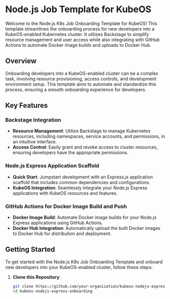 # Node.js Job Template for KubeOS

Welcome to the Node.js K8s Job Onboarding Template for KubeOS! This template streamlines the onboarding process for new developers into a KubeOS-enabled Kubernetes cluster. It utilizes Backstage to simplify resource management and user access while also integrating with GitHub Actions to automate Docker image builds and uploads to Docker Hub.

## Overview

Onboarding developers into a KubeOS-enabled cluster can be a complex task, involving resource provisioning, access controls, and development environment setup. This template aims to automate and standardize this process, ensuring a smooth onboarding experience for developers.

## Key Features

### Backstage Integration

- **Resource Management**: Utilize Backstage to manage Kubernetes resources, including namespaces, service accounts, and permissions, in an intuitive interface.
- **Access Control**: Easily grant and revoke access to cluster resources, ensuring developers have the appropriate permissions.

### Node.js Express Application Scaffold

- **Quick Start**: Jumpstart development with an Express.js application scaffold that includes common dependencies and configurations.
- **KubeOS Integration**: Seamlessly integrate your Node.js Express applications with KubeOS resources and features.

### GitHub Actions for Docker Image Build and Push

- **Docker Image Build**: Automate Docker image builds for your Node.js Express applications using GitHub Actions.
- **Docker Hub Integration**: Automatically upload the built Docker images to Docker Hub for distribution and deployment.

## Getting Started

To get started with the Node.js K8s Job Onboarding Template and onboard new developers into your KubeOS-enabled cluster, follow these steps:

1. **Clone this Repository**:

   ```bash
   git clone https://github.com/your-organization/kubeos-nodejs-express-onboarding.git
   cd kubeos-nodejs-express-onboarding